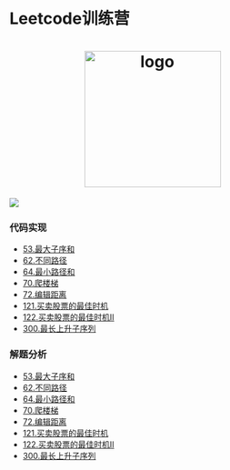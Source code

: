 # Leetcode训练营
<h1 align="center">
  <img src="https://static.leetcode-cn.com/cn-mono-assets/production/main/assets/leetcode-logo.5d9d9fa9.svg" height="240" width="240"  alt="logo" />
 </h1>
 
 ![](https://img.shields.io/badge/language-java-orange.svg)
 
### 代码实现
 - [53.最大子序和](https://github.com/121880399/leetcode_training_camp/blob/master/app/src/main/java/org/zzy/leetcode/easy/t53/Solution.java)
 - [62.不同路径](https://github.com/121880399/leetcode_training_camp/blob/master/app/src/main/java/org/zzy/leetcode/middle/t62/Solution.java)
 - [64.最小路径和](https://github.com/121880399/leetcode_training_camp/blob/master/app/src/main/java/org/zzy/leetcode/middle/t64/Solution.java)
 - [70.爬楼梯](https://github.com/121880399/leetcode_training_camp/blob/master/app/src/main/java/org/zzy/leetcode/easy/t70/Solution.java)
 - [72.编辑距离](https://github.com/121880399/leetcode_training_camp/blob/master/app/src/main/java/org/zzy/leetcode/hard/t72/Solution.java)
 - [121.买卖股票的最佳时机](https://github.com/121880399/leetcode_training_camp/blob/master/app/src/main/java/org/zzy/leetcode/easy/t121/Solution.java)
 - [122.买卖股票的最佳时机II](https://github.com/121880399/leetcode_training_camp/blob/master/app/src/main/java/org/zzy/leetcode/easy/t122/Solution.java)
 - [300.最长上升子序列](https://github.com/121880399/leetcode_training_camp/blob/master/app/src/main/java/org/zzy/leetcode/middle/t300/Solution.java)

### 解题分析
 - [53.最大子序和](https://github.com/121880399/leetcode_training_camp/blob/master/wiki/t53/README.md)
 - [62.不同路径](https://github.com/121880399/leetcode_training_camp/blob/master/wiki/t62/README.md)
 - [64.最小路径和](https://github.com/121880399/leetcode_training_camp/blob/master/wiki/t64/README.md)
 - [70.爬楼梯](https://github.com/121880399/leetcode_training_camp/tree/master/wiki/t70)
 - [72.编辑距离](https://github.com/121880399/leetcode_training_camp/blob/master/wiki/t72/README.md)
 - [121.买卖股票的最佳时机](https://github.com/121880399/leetcode_training_camp/blob/master/wiki/t121/README.md)
 - [122.买卖股票的最佳时机II](https://github.com/121880399/leetcode_training_camp/blob/master/wiki/t122/README.md)
 - [300.最长上升子序列](https://github.com/121880399/leetcode_training_camp/blob/master/wiki/t300/README.md)
 
 
 
